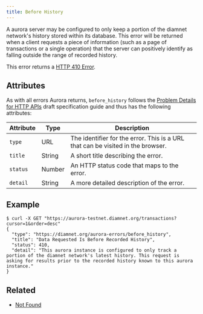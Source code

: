 ```yaml
---
title: Before History
---
```


A aurora server may be configured to only keep a portion of the diamnet network's history stored
within its database.  This error will be returned when a client requests a piece of information
(such as a page of transactions or a single operation) that the server can positively identify as
falling outside the range of recorded history.

This error returns a
[HTTP 410 Error](https://developer.mozilla.org/en-US/docs/Web/HTTP/Response_codes).

## Attributes

As with all errors Aurora returns, `before_history` follows the
[Problem Details for HTTP APIs](https://tools.ietf.org/html/draft-ietf-appsawg-http-problem-00)
draft specification guide and thus has the following attributes:

| Attribute   | Type   | Description                                                                     |
| ----------- | ------ | ------------------------------------------------------------------------------- |
| `type`      | URL    | The identifier for the error.  This is a URL that can be visited in the browser.|
| `title`     | String | A short title describing the error.                                             |
| `status`    | Number | An HTTP status code that maps to the error.                                     |
| `detail`    | String | A more detailed description of the error.                                       |

## Example

```shell
$ curl -X GET "https://aurora-testnet.diamnet.org/transactions?cursor=1&order=desc"
{
  "type": "https://diamnet.org/aurora-errors/before_history",
  "title": "Data Requested Is Before Recorded History",
  "status": 410,
  "detail": "This aurora instance is configured to only track a portion of the diamnet network's latest history. This request is asking for results prior to the recorded history known to this aurora instance."
}
```

## Related

- [Not Found](./not-found.md)
